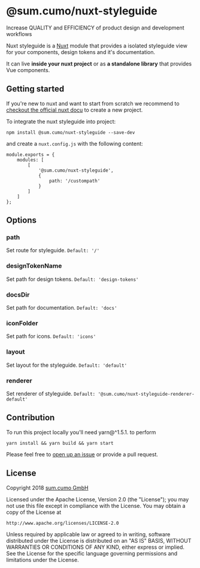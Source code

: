 # @sum.cumo/nuxt-styleguide

Increase QUALITY and EFFICIENCY of product design and development workflows

Nuxt styleguide is a [Nuxt](https://github.com/nuxt/nuxt.js) module that provides a isolated styleguide view for your components, design tokens and it's documentation.

It can live **inside your nuxt project** or as **a standalone library** that provides Vue components.

## Getting started 

If you're new to nuxt and want to start from scratch we recommend to [checkout the official nuxt docu](https://github.com/nuxt/nuxt.js#getting-started) to create a new project.

To integrate the nuxt styleguide into project: 

```
npm install @sum.cumo/nuxt-styleguide --save-dev
```

and create a `nuxt.config.js` with the following content:

```
module.exports = {
	modules: [
		[
			'@sum.cumo/nuxt-styleguide',
			{
				path: '/custompath'
			}
		]
	]
};
```

## Options

### path

Set route for styleguide. `Default: '/'`

### designTokenName

Set path for design tokens. `Default: 'design-tokens'`

### docsDir

Set path for documentation. `Default: 'docs'`

### iconFolder

Set path for icons. `Default: 'icons'`

### layout

Set layout for the styleguide. `Default: 'default'`

### renderer

Set renderer of styleguide. `Default: '@sum.cumo/nuxt-styleguide-renderer-default'`

## Contribution

To run this project locally you'll need yarn@^1.5.1. to perform

`yarn install && yarn build && yarn start`

Please feel free to [open up an issue](https://github.com/sumcumo/nuxt-styleguide/issues/new) or provide a pull request. 



## License

Copyright 2018 [sum.cumo GmbH](https://www.sumcumo.com/)

Licensed under the Apache License, Version 2.0 (the "License");
you may not use this file except in compliance with the License.
You may obtain a copy of the License at

    http://www.apache.org/licenses/LICENSE-2.0

Unless required by applicable law or agreed to in writing, software
distributed under the License is distributed on an "AS IS" BASIS,
WITHOUT WARRANTIES OR CONDITIONS OF ANY KIND, either express or implied.
See the License for the specific language governing permissions and
limitations under the License.
